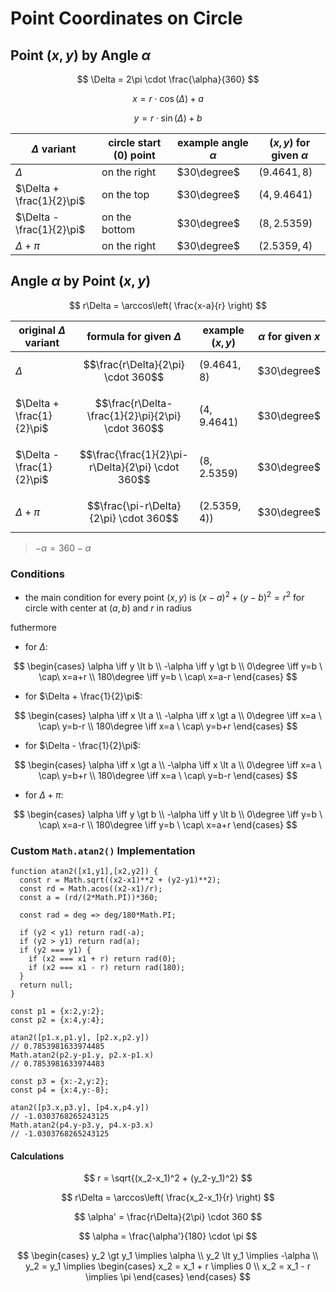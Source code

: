 # Point Coordinates on Circle

## Point $(x,y)$ by Angle $\alpha$

$$
\Delta = 2\pi \cdot \frac{\alpha}{360}
$$

$$
x = r \cdot \cos(\Delta) + a
$$

$$
y = r \cdot \sin(\Delta) + b
$$

| $\Delta$ variant | circle start (0) point | example angle $\alpha$ | $(x,y)$ for given $\alpha$ |
|--|--|--|--|
| $\Delta$ | on the right | $30\degree$ | $(9.4641, 8)$ |
| $\Delta + \frac{1}{2}\pi$ | on the top | $30\degree$ | $(4, 9.4641)$ |
| $\Delta - \frac{1}{2}\pi$ | on the bottom | $30\degree$ | $(8, 2.5359)$ |
| $\Delta + \pi$ | on the right | $30\degree$ | $(2.5359, 4)$ |

## Angle $\alpha$ by Point $(x,y)$

$$
r\Delta = \arccos\left( \frac{x-a}{r} \right)
$$

| original $\Delta$ variant | formula for given $\Delta$ | example $(x,y)$ | $\alpha$ for given $x$ |
|--|--|--|--|
| $\Delta$ | $$\frac{r\Delta}{2\pi} \cdot 360$$ | $(9.4641,8)$ | $30\degree$ |
| $\Delta + \frac{1}{2}\pi$ | $$\frac{r\Delta-\frac{1}{2}\pi}{2\pi} \cdot 360$$ | $(4, 9.4641)$ | $30\degree$ |
| $\Delta - \frac{1}{2}\pi$ | $$\frac{\frac{1}{2}\pi-r\Delta}{2\pi} \cdot 360$$ | $(8, 2.5359)$ | $30\degree$ |
| $\Delta + \pi$ | $$\frac{\pi-r\Delta}{2\pi} \cdot 360$$ | $(2.5359, 4))$ | $30\degree$ |

> $-\alpha = 360-\alpha$

### Conditions

* the main condition for every point $(x,y)$ is $(x-a)^2 + (y-b)^2 = r^2$ for circle with center at $(a,b)$ and $r$ in radius

futhermore

- for $\Delta$:

$$
\begin{cases}
\alpha \iff y \lt b
\\
-\alpha \iff y \gt b
\\
0\degree \iff y=b \ \cap\ x=a+r
\\
180\degree \iff y=b \ \cap\ x=a-r
\end{cases}
$$

- for $\Delta + \frac{1}{2}\pi$:
  
$$
\begin{cases}
\alpha \iff x \lt a
\\
-\alpha \iff x \gt a
\\
0\degree \iff x=a \ \cap\ y=b-r
\\
180\degree \iff x=a \ \cap\ y=b+r
\end{cases}
$$

- for $\Delta - \frac{1}{2}\pi$:

$$
\begin{cases}
\alpha \iff x \gt a
\\
-\alpha \iff x \lt a
\\
0\degree \iff x=a \ \cap\ y=b+r
\\
180\degree \iff x=a \ \cap\ y=b-r
\end{cases}
$$

- for $\Delta + \pi$:

$$
\begin{cases}
\alpha \iff y \gt b
\\
-\alpha \iff y \lt b
\\
0\degree \iff y=b \ \cap\ x=a-r
\\
180\degree \iff y=b \ \cap\ x=a+r
\end{cases}
$$

### Custom `Math.atan2()` Implementation

```
function atan2([x1,y1],[x2,y2]) {
  const r = Math.sqrt((x2-x1)**2 + (y2-y1)**2);
  const rd = Math.acos((x2-x1)/r);
  const a = (rd/(2*Math.PI))*360;

  const rad = deg => deg/180*Math.PI;

  if (y2 < y1) return rad(-a);
  if (y2 > y1) return rad(a);
  if (y2 === y1) {
    if (x2 === x1 + r) return rad(0);
    if (x2 === x1 - r) return rad(180);
  }
  return null;
}
```

```
const p1 = {x:2,y:2};
const p2 = {x:4,y:4};

atan2([p1.x,p1.y], [p2.x,p2.y])
// 0.7853981633974485
Math.atan2(p2.y-p1.y, p2.x-p1.x)
// 0.7853981633974483

const p3 = {x:-2,y:2};
const p4 = {x:4,y:-8};

atan2([p3.x,p3.y], [p4.x,p4.y])
// -1.0303768265243125
Math.atan2(p4.y-p3.y, p4.x-p3.x)
// -1.0303768265243125
```

#### Calculations

$$
r = \sqrt{(x_2-x_1)^2 + (y_2-y_1)^2}
$$

$$
r\Delta = \arccos\left( \frac{x_2-x_1}{r} \right)
$$

$$
\alpha' = \frac{r\Delta}{2\pi} \cdot 360
$$

$$
\alpha = \frac{\alpha'}{180} \cdot \pi
$$

$$
\begin{cases}
y_2 \gt y_1 \implies \alpha
\\
y_2 \lt y_1 \implies -\alpha
\\
y_2 = y_1 \implies
\begin{cases}
x_2 = x_1 + r \implies 0
\\
x_2 = x_1 - r \implies \pi
\end{cases}
\end{cases}
$$